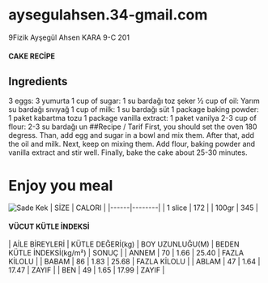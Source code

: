 # aysegulahsen.34-gmail.com
9Fizik
Ayşegül Ahsen KARA
9-C 
201
#### CAKE RECİPE
## Ingredients
3 eggs: 3 yumurta
1 cup of sugar: 1 su bardağı toz şeker
½ cup of oil: Yarım su bardağı sıvıyağ
1 cup of milk: 1 su bardağı süt
1 package baking powder: 1 paket kabartma tozu
1 package vanilla extract: 1 paket vanilya
2-3 cup of flour: 2-3 su bardağı un
##Recipe / Tarif
First, you should set the oven 180 degress. Than, add egg and sugar in a bowl and mix them. After that, add the oil and milk. Next, keep on mixing them. Add flour, baking powder and vanilla extract and stir well. Finally, bake the cake about 25-30 minutes.
# Enjoy you meal
![Sade Kek](https://i1.wp.com/www.tarifdefteri.net/wp-content/uploads/2020/02/yogurtlu-sade-kek-3.jpg?resize=800%2C500&ssl=1)
| SİZE | CALORI |
|------|--------|
| 1 slice | 172 |
| 100gr | 345 |

#### VÜCUT KÜTLE İNDEKSİ
| AİLE BİREYLERİ | KÜTLE DEĞERİ(kg) | BOY UZUNLUĞU(M) | BEDEN KÜTLE İNDEKSİ(kg/m²) | SONUÇ |
| ANNEM | 70 | 1.66 | 25.40 | FAZLA KİLOLU |
| BABAM | 86 | 1.83 | 25.68 | FAZLA KİLOLU |
| ABLAM | 47 | 1.64 | 17.47 | ZAYIF |
| BEN | 49 | 1.65 | 17.99 | ZAYIF |
